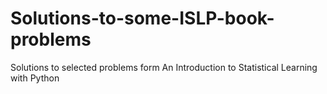 # Solutions-to-some-ISLP-book-problems
Solutions to selected problems form An Introduction to Statistical Learning with Python
